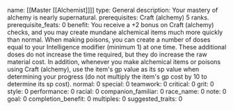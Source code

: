 name: [[Master [[Alchemist]]]]
type: General
description: Your mastery of alchemy is nearly supernatural.
prerequisites: Craft (alchemy) 5 ranks.
prerequisite_feats: 0
benefit: You receive a +2 bonus on Craft (alchemy) checks, and you may create mundane alchemical items much more quickly than normal. When making poisons, you can create a number of doses equal to your Intelligence modifier (minimum 1) at one time. These additional doses do not increase the time required, but they do increase the raw material cost. In addition, whenever you make alchemical items or poisons using Craft (alchemy), use the item's gp value as its sp value when determining your progress (do not multiply the item's gp cost by 10 to determine its sp cost).
normal: 0
special: 0
teamwork: 0
critical: 0
grit: 0
style: 0
performance: 0
racial: 0
companion_familiar: 0
race_name: 0
note: 0
goal: 0
completion_benefit: 0
multiples: 0
suggested_traits: 0
